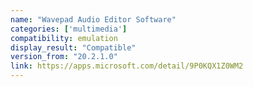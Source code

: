 ```yaml
---
name: "Wavepad Audio Editor Software"
categories: ['multimedia']
compatibility: emulation
display_result: "Compatible"
version_from: "20.2.1.0"
link: https://apps.microsoft.com/detail/9P0KQX1Z0WM2
---
```

